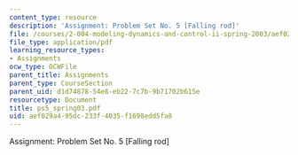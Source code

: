 ```yaml
---
content_type: resource
description: 'Assignment: Problem Set No. 5 [Falling rod]'
file: /courses/2-004-modeling-dynamics-and-control-ii-spring-2003/aef029a495dc233f4035f1698edd5fa8_ps5_spring03.pdf
file_type: application/pdf
learning_resource_types:
- Assignments
ocw_type: OCWFile
parent_title: Assignments
parent_type: CourseSection
parent_uid: d1d74878-54e8-eb22-7c7b-9b71702b615e
resourcetype: Document
title: ps5_spring03.pdf
uid: aef029a4-95dc-233f-4035-f1698edd5fa8
---
```

Assignment: Problem Set No. 5 [Falling rod]


